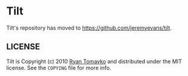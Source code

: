 Tilt
====

Tilt's repository has moved to https://github.com/jeremyevans/tilt.

LICENSE
-------

Tilt is Copyright (c) 2010 [Ryan Tomayko](http://tomayko.com/about) and
distributed under the MIT license. See the `COPYING` file for more info.
